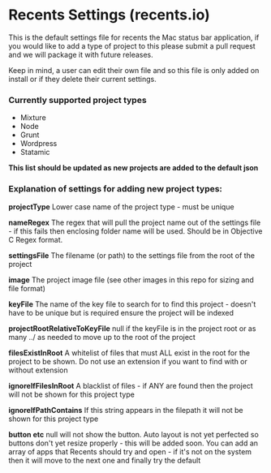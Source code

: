 Recents Settings (recents.io)
================

This is the default settings file for recents the Mac status bar application, if you would like to add a type of project to this please submit a pull request and we will package it with future releases.

Keep in mind, a user can edit their own file and so this file is only added on install or if they delete their current settings.

### Currently supported project types

- Mixture
- Node
- Grunt
- Wordpress
- Statamic

__This list should be updated as new projects are added to the default json__

### Explanation of settings for adding new project types:


__projectType__
Lower case name of the project type - must be unique

__nameRegex__
The regex that will pull the project name out of the settings file - if this fails then enclosing folder name will be used. Should be in Objective C Regex format.

__settingsFile__
The filename (or path) to the settings file from the root of the project

__image__
The project image file (see other images in this repo for sizing and file format)

__keyFile__
The name of the key file to search for to find this project - doesn't have to be unique but is required ensure the project will be indexed

__projectRootRelativeToKeyFile__
null if the keyFile is in the project root or as many ../ as needed to move up to the root of the project

__filesExistInRoot__
A whitelist of files that must ALL exist in the root for the project to be shown.  Do not use an extension if you want to find with or without extension

__ignoreIfFilesInRoot__
A blacklist of files - if ANY are found then the project will not be shown for this project type

__ignoreIfPathContains__
If this string appears in the filepath it will not be shown for this project type

__button etc__
null will not show the button.  Auto layout is not yet perfected so buttons don't yet resize properly - this will be added soon.  You can add an array of apps that Recents should try and open - if it's not on the system then it will move to the next one and finally try the default

